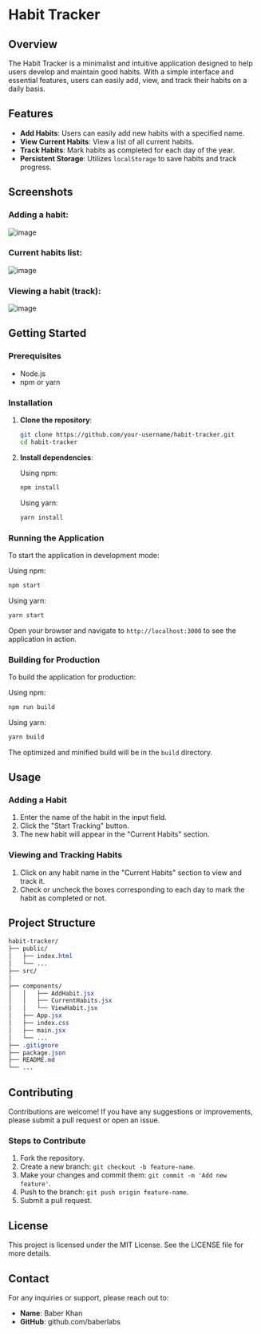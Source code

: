 # Habit Tracker

## Overview

The Habit Tracker is a minimalist and intuitive application designed to help users develop and maintain good habits. With a simple interface and essential features, users can easily add, view, and track their habits on a daily basis.

## Features

- **Add Habits**: Users can easily add new habits with a specified name.
- **View Current Habits**: View a list of all current habits.
- **Track Habits**: Mark habits as completed for each day of the year.
- **Persistent Storage**: Utilizes `localStorage` to save habits and track progress.

## Screenshots

### Adding a habit:
![image](https://github.com/baberlabs/habit-tracker/assets/125814185/126335c6-d439-44e1-9ab5-15a048addfd7)

### Current habits list:
![image](https://github.com/baberlabs/habit-tracker/assets/125814185/a8bdb06b-4c3e-44dc-a57d-3f539f6812f7)

### Viewing a habit (track):
![image](https://github.com/baberlabs/habit-tracker/assets/125814185/cfde3d8d-8dbc-4331-8198-95ccf0d724f4)

## Getting Started

### Prerequisites

- Node.js
- npm or yarn

### Installation

1. **Clone the repository**:

   ```bash
   git clone https://github.com/your-username/habit-tracker.git
   cd habit-tracker
   ```

2. **Install dependencies**:

   Using npm:

   ```bash
   npm install
   ```

   Using yarn:

   ```bash
   yarn install
   ```

### Running the Application

To start the application in development mode:

Using npm:

```bash
npm start
```

Using yarn:

```bash
yarn start
```

Open your browser and navigate to `http://localhost:3000` to see the application in action.

### Building for Production

To build the application for production:

Using npm:

```bash
npm run build
```

Using yarn:

```bash
yarn build
```

The optimized and minified build will be in the `build` directory.

## Usage

### Adding a Habit

1. Enter the name of the habit in the input field.
2. Click the "Start Tracking" button.
3. The new habit will appear in the "Current Habits" section.

### Viewing and Tracking Habits

1. Click on any habit name in the "Current Habits" section to view and track it.
2. Check or uncheck the boxes corresponding to each day to mark the habit as completed or not.

## Project Structure

```css
habit-tracker/
├── public/
│   ├── index.html
│   └── ...
├── src/
│
├── components/
│   │   ├── AddHabit.jsx
│   │   ├── CurrentHabits.jsx
│   │   └── ViewHabit.jsx
│   ├── App.jsx
│   ├── index.css
│   ├── main.jsx
│   └── ...
├── .gitignore
├── package.json
├── README.md
└── ...
```

## Contributing

Contributions are welcome! If you have any suggestions or improvements, please submit a pull request or open an issue.

### Steps to Contribute

1. Fork the repository.
2. Create a new branch: `git checkout -b feature-name`.
3. Make your changes and commit them: `git commit -m 'Add new feature'`.
4. Push to the branch: `git push origin feature-name`.
5. Submit a pull request.

## License

This project is licensed under the MIT License. See the LICENSE file for more details.

## Contact

For any inquiries or support, please reach out to:

- **Name**: Baber Khan
- **GitHub**: github.com/baberlabs
